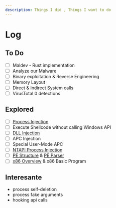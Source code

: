 ```yaml
---
description: Things I did , Things I want to do
---
```


# Log

## To Do

* [ ] Maldev - Rust implementation
* [ ] Analyze our Malware
* [ ] Binary exploitation & Reverse Engineering
* [ ] Memory Layout
* [ ] Direct & Indirect System calls
* [ ] VirusTotal 0 detections

## Explored

* [ ] [Process Injection](https://reze.gitbook.io/bin/maldev/process-injection)
* [ ] Execute Shellcode without calling Windows API
* [ ] [DLL Injection](https://reze.gitbook.io/bin/maldev/process-injection/dll-injection)
* [ ] APC Injection
* [ ] Special User-Mode APC
* [ ] [NTAPI Process Injection](https://reze.gitbook.io/bin/maldev/process-injection/ntapi-implementation)
* [ ] [PE Structure](https://reze.gitbook.io/bin/winternal/pe-structure) & [PE Parser](https://reze.gitbook.io/bin/winternal/pe-parser-pextractor)
* [ ] [x86 Overview](https://reze.gitbook.io/bin/assembly-x86/x86-architecture-overview) & x86 Basic Program

## Interesante

* process self-deletion
* process fake arguments
* hooking api calls









